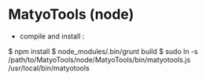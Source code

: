 MatyoTools (node)
==========

* compile and install :

$ npm install
$ node_modules/.bin/grunt build
$ sudo ln -s /path/to/MatyoTools/node/MatyoTools/bin/matyotools.js /usr/local/bin/matyotools